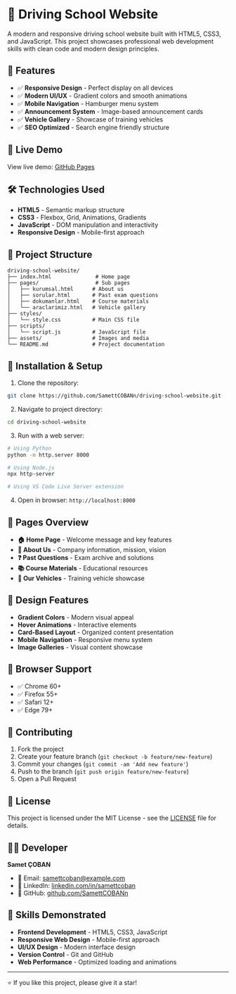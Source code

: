 # 🚗 Driving School Website

A modern and responsive driving school website built with HTML5, CSS3, and JavaScript. This project showcases professional web development skills with clean code and modern design principles.

## 🌟 Features

- ✅ **Responsive Design** - Perfect display on all devices
- ✅ **Modern UI/UX** - Gradient colors and smooth animations
- ✅ **Mobile Navigation** - Hamburger menu system
- ✅ **Announcement System** - Image-based announcement cards
- ✅ **Vehicle Gallery** - Showcase of training vehicles
- ✅ **SEO Optimized** - Search engine friendly structure

## 📱 Live Demo

View live demo: [GitHub Pages](https://samettcobann.github.io/driving-school-website)

## 🛠️ Technologies Used

- **HTML5** - Semantic markup structure
- **CSS3** - Flexbox, Grid, Animations, Gradients
- **JavaScript** - DOM manipulation and interactivity
- **Responsive Design** - Mobile-first approach

## 📁 Project Structure

```
driving-school-website/
├── index.html              # Home page
├── pages/                  # Sub pages
│   ├── kurumsal.html      # About us
│   ├── sorular.html       # Past exam questions
│   ├── dokumanlar.html    # Course materials
│   └── araclarimiz.html   # Vehicle gallery
├── styles/
│   └── style.css          # Main CSS file
├── scripts/
│   └── script.js          # JavaScript file
├── assets/                # Images and media
└── README.md              # Project documentation
```

## 🚀 Installation & Setup

1. Clone the repository:
```bash
git clone https://github.com/SamettCOBANn/driving-school-website.git
```

2. Navigate to project directory:
```bash
cd driving-school-website
```

3. Run with a web server:
```bash
# Using Python
python -m http.server 8000

# Using Node.js
npx http-server

# Using VS Code Live Server extension
```

4. Open in browser: `http://localhost:8000`

## 📄 Pages Overview

- **🏠 Home Page** - Welcome message and key features
- **🏢 About Us** - Company information, mission, vision
- **❓ Past Questions** - Exam archive and solutions
- **📚 Course Materials** - Educational resources
- **🚗 Our Vehicles** - Training vehicle showcase

## 🎨 Design Features

- **Gradient Colors** - Modern visual appeal
- **Hover Animations** - Interactive elements
- **Card-Based Layout** - Organized content presentation
- **Mobile Navigation** - Responsive menu system
- **Image Galleries** - Visual content showcase

## 📱 Browser Support

- ✅ Chrome 60+
- ✅ Firefox 55+
- ✅ Safari 12+
- ✅ Edge 79+

## 🤝 Contributing

1. Fork the project
2. Create your feature branch (`git checkout -b feature/new-feature`)
3. Commit your changes (`git commit -am 'Add new feature'`)
4. Push to the branch (`git push origin feature/new-feature`)
5. Open a Pull Request

## 📄 License

This project is licensed under the MIT License - see the [LICENSE](LICENSE) file for details.

## 👨‍💻 Developer

**Samet ÇOBAN**
- 📧 Email: samettcoban@example.com
- 💼 LinkedIn: [linkedin.com/in/samettcoban](https://linkedin.com/in/samettcoban)
- 🐙 GitHub: [github.com/SamettCOBANn](https://github.com/SamettCOBANn)

## 🚀 Skills Demonstrated

- **Frontend Development** - HTML5, CSS3, JavaScript
- **Responsive Web Design** - Mobile-first approach
- **UI/UX Design** - Modern interface design
- **Version Control** - Git and GitHub
- **Web Performance** - Optimized loading and animations

---

⭐ If you like this project, please give it a star!
